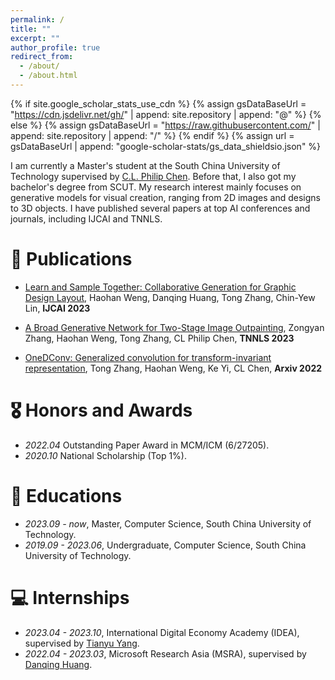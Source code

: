 ```yaml
---
permalink: /
title: ""
excerpt: ""
author_profile: true
redirect_from: 
  - /about/
  - /about.html
---
```


{% if site.google_scholar_stats_use_cdn %}
{% assign gsDataBaseUrl = "https://cdn.jsdelivr.net/gh/" | append: site.repository | append: "@" %}
{% else %}
{% assign gsDataBaseUrl = "https://raw.githubusercontent.com/" | append: site.repository | append: "/" %}
{% endif %}
{% assign url = gsDataBaseUrl | append: "google-scholar-stats/gs_data_shieldsio.json" %}

<span class='anchor' id='about-me'></span>

I am currently a Master's student at the South China University of Technology supervised by [C.L. Philip Chen](https://scholar.google.com/citations?user=Q5248zwAAAAJ). Before that, I also got my bachelor's degree from SCUT. 
My research interest mainly focuses on generative models for visual creation, ranging from 2D images and designs to 3D objects. I have published several papers at top AI conferences and journals, including IJCAI and TNNLS.

<!--
# 🔥 News
- *2022.02*: &nbsp;🎉🎉 Lorem ipsum dolor sit amet, consectetur adipiscing elit. Vivamus ornare aliquet ipsum, ac tempus justo dapibus sit amet. 
- *2022.02*: &nbsp;🎉🎉 Lorem ipsum dolor sit amet, consectetur adipiscing elit. Vivamus ornare aliquet ipsum, ac tempus justo dapibus sit amet. 
-->

# 📝 Publications 

<!--
<div class='paper-box'><div class='paper-box-image'><div><div class="badge">CVPR 2016</div><img src='images/500x300.png' alt="sym" width="100%"></div></div>
<div class='paper-box-text' markdown="1">

[Deep Residual Learning for Image Recognition](https://openaccess.thecvf.com/content_cvpr_2016/papers/He_Deep_Residual_Learning_CVPR_2016_paper.pdf)

**Kaiming He**, Xiangyu Zhang, Shaoqing Ren, Jian Sun

[**Project**](https://scholar.google.com/citations?view_op=view_citation&hl=zh-CN&user=DhtAFkwAAAAJ&citation_for_view=DhtAFkwAAAAJ:ALROH1vI_8AC) <strong><span class='show_paper_citations' data='DhtAFkwAAAAJ:ALROH1vI_8AC'></span></strong>
- Lorem ipsum dolor sit amet, consectetur adipiscing elit. Vivamus ornare aliquet ipsum, ac tempus justo dapibus sit amet. 
</div>
</div>
-->

- [Learn and Sample Together: Collaborative Generation for Graphic Design Layout](https://www.ijcai.org/proceedings/2023/0649.pdf), Haohan Weng, Danqing Huang, Tong Zhang, Chin-Yew Lin, **IJCAI 2023**

- [A Broad Generative Network for Two-Stage Image Outpainting](https://ieeexplore.ieee.org/abstract/document/10130786/), Zongyan Zhang, Haohan Weng, Tong Zhang, CL Philip Chen, **TNNLS 2023**

- [OneDConv: Generalized convolution for transform-invariant representation](https://arxiv.org/abs/2201.05781), Tong Zhang, Haohan Weng, Ke Yi, CL Chen, **Arxiv 2022**

# 🎖 Honors and Awards
- *2022.04* Outstanding Paper Award in MCM/ICM (6/27205). 
- *2020.10* National Scholarship (Top 1%). 

# 📖 Educations
- *2023.09 - now*, Master, Computer Science, South China University of Technology. 
- *2019.09 - 2023.06*, Undergraduate, Computer Science, South China University of Technology.

<!--
# 💬 Invited Talks
- *2021.06*, Lorem ipsum dolor sit amet, consectetur adipiscing elit. Vivamus ornare aliquet ipsum, ac tempus justo dapibus sit amet. 
- *2021.03*, Lorem ipsum dolor sit amet, consectetur adipiscing elit. Vivamus ornare aliquet ipsum, ac tempus justo dapibus sit amet.  \| [\[video\]](https://github.com/)
-->

# 💻 Internships
- *2023.04 - 2023.10*, International Digital Economy Academy (IDEA), supervised by [Tianyu Yang](https://tianyu-yang.com).
- *2022.04 - 2023.03*, Microsoft Research Asia (MSRA), supervised by [Danqing Huang](https://scholar.google.com/citations?user=P55WbwYAAAAJ).
